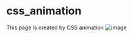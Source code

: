 # css_animation
This page is created by CSS animation
![image](https://user-images.githubusercontent.com/83111946/182156043-f91b1dd6-286b-4d0b-aca0-adfb6b5fed69.png)

